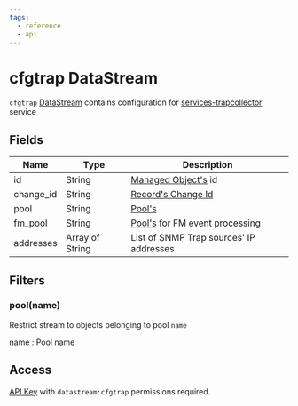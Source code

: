 ```yaml
---
tags:
  - reference
  - api
---
```

# cfgtrap DataStream

`cfgtrap` [DataStream](index.md) contains configuration
for [services-trapcollector](../../../admin/reference/services/trapcollector.md) service

## Fields

| Name      | Type            | Description                                                |
| --------- | --------------- | ---------------------------------------------------------- |
| id        | String          | [Managed Object's](../../../user/reference/concepts/managed-object/index.md) id       |
| change_id | String          | [Record's Change Id](index.md#change-id)                   |
| pool      | String          | [Pool's](../../../user/reference/concepts/pool/index.md)                         |
| fm_pool   | String          | [Pool's](../../../user/reference/concepts/pool/index.md) for FM event processing |
| addresses | Array of String | List of SNMP Trap sources' IP addresses                    |

## Filters

### pool(name)

Restrict stream to objects belonging to pool `name`

name
: Pool name

## Access
[](../../../user/reference/concepts/managed-object-profile/index.md)
[API Key](../../../user/reference/concepts/apikey/index.md) with `datastream:cfgtrap` permissions
required.
